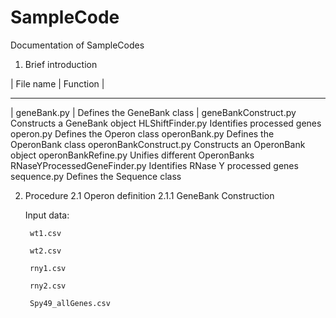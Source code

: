 SampleCode
==========
Documentation of SampleCodes
1. Brief introduction

| File name	| Function |
------------  ---------
| geneBank.py	| Defines the GeneBank class |
geneBankConstruct.py	Constructs a GeneBank object
HLShiftFinder.py	Identifies processed genes
operon.py	Defines the Operon class
operonBank.py	Defines the OperonBank class
operonBankConstruct.py	Constructs an OperonBank object
operonBankRefine.py	Unifies different OperonBanks
RNaseYProcessedGeneFinder.py	Identifies RNase Y processed genes
sequence.py	Defines the Sequence class

2. Procedure
2.1 Operon definition
2.1.1 GeneBank Construction
	
	Input data:
	
		wt1.csv
	
		wt2.csv
	
		rny1.csv
	
		rny2.csv
	
		Spy49_allGenes.csv
